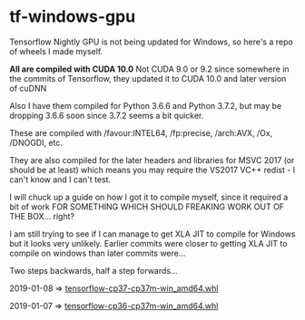# tf-windows-gpu
Tensorflow Nightly GPU is not being updated for Windows, so here's a repo of wheels I made myself.

__All are compiled with CUDA 10.0__
Not CUDA 9.0 or 9.2 since somewhere in the commits of Tensorflow, they updated it to CUDA 10.0 and later version of cuDNN

Also I have them compiled for Python 3.6.6 and Python 3.7.2, but may be dropping 3.6.6 soon since 3.7.2 seems a bit quicker.

These are compiled with /favour:INTEL64, /fp:precise, /arch:AVX, /Ox, /DNOGDI, etc.

They are also compiled for the later headers and libraries for MSVC 2017 (or should be at least) which means you may require the VS2017 VC++ redist - I can't know and I can't test.

I will chuck up a guide on how I got it to compile myself, since it required a bit of work FOR SOMETHING WHICH SHOULD FREAKING WORK OUT OF THE BOX... right?

I am still trying to see if I can manage to get XLA JIT to compile for Windows but it looks very unlikely.
Earlier commits were closer to getting XLA JIT to compile on windows than later commits were...

Two steps backwards, half a step forwards...


2019-01-08 => [tensorflow-cp37-cp37m-win_amd64.whl](https://1drv.ms/u/s!AiUbe609f8iritZu9BlMiHubpm0UCQ)

2019-01-07 => [tensorflow-cp36-cp37m-win_amd64.whl](https://1drv.ms/u/s!AiUbe609f8iritZtpQtCf5k__Ad2Qg)
